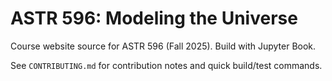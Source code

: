 # ASTR 596: Modeling the Universe

Course website source for ASTR 596 (Fall 2025). Build with Jupyter Book.

See `CONTRIBUTING.md` for contribution notes and quick build/test commands.
